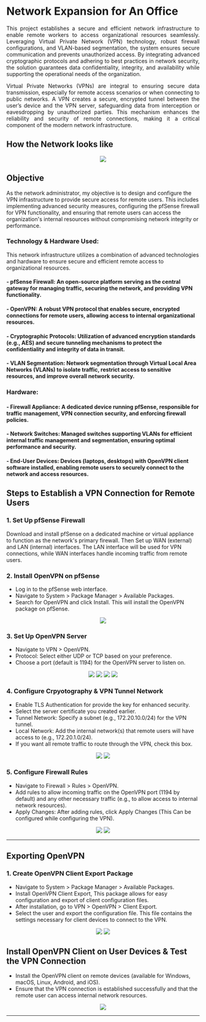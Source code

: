# Network Expansion for An Office

<div align="justify">
This project establishes a secure and efficient network infrastructure to enable remote workers to access organizational resources seamlessly. Leveraging Virtual Private Network (VPN) technology, robust firewall configurations, and VLAN-based segmentation, the system ensures secure communication and prevents unauthorized access. By integrating advanced cryptographic protocols and adhering to best practices in network security, the solution guarantees data confidentiality, integrity, and availability while supporting the operational needs of the organization.

Virtual Private Networks (VPNs) are integral to ensuring secure data transmission, especially for remote access scenarios or when connecting to public networks. A VPN creates a secure, encrypted tunnel between the user’s device and the VPN server, safeguarding data from interception or eavesdropping by unauthorized parties. This mechanism enhances the reliability and security of remote connections, making it a critical component of the modern network infrastructure.
</div>

## How the Network looks like

<p align="center">
  <img src="Network-Diagram.png" width 80%">
</p>

## Objective 

As the network administrator, my objective is to design and configure the VPN infrastructure to provide secure access for remote users. This includes implementing advanced security measures, configuring the pfSense firewall for VPN functionality, and ensuring that remote users can access the organization's internal resources without compromising network integrity or performance.

### Technology & Hardware Used:
This network infrastructure utilizes a combination of advanced technologies and hardware to ensure secure and efficient remote access to organizational resources.

#### - pfSense Firewall: An open-source platform serving as the central gateway for managing traffic, securing the network, and providing VPN functionality.
#### - OpenVPN: A robust VPN protocol that enables secure, encrypted connections for remote users, allowing access to internal organizational resources.
#### - Cryptographic Protocols: Utilization of advanced encryption standards (e.g., AES) and secure tunneling mechanisms to protect the confidentiality and integrity of data in transit.
#### - VLAN Segmentation: Network segmentation through Virtual Local Area Networks (VLANs) to isolate traffic, restrict access to sensitive resources, and improve overall network security.
### Hardware:
#### - Firewall Appliance: A dedicated device running pfSense, responsible for traffic management, VPN connection security, and enforcing firewall policies.
#### - Network Switches: Managed switches supporting VLANs for efficient internal traffic management and segmentation, ensuring optimal performance and security.
#### - End-User Devices: Devices (laptops, desktops) with OpenVPN client software installed, enabling remote users to securely connect to the network and access resources.

## Steps to Establish a VPN Connection for Remote Users
### 1. Set Up pfSense Firewall
Download and install pfSense on a dedicated machine or virtual appliance to function as the network's primary firewall.
Then Set up WAN (external) and LAN (internal) interfaces. The LAN interface will be used for VPN connections, while WAN interfaces handle incoming traffic from remote users.

### 2. Install OpenVPN on pfSense

  - Log in to the pfSense web interface.
  - Navigate to System > Package Manager > Available Packages.
  - Search for OpenVPN and click Install. This will install the OpenVPN package on pfSense.

<p align="center">
  <img src="OpenVPN-Configuration/2.png" width 70%">
</p>

### 3. Set Up OpenVPN Server

  - Navigate to VPN > OpenVPN.
  - Protocol: Select either UDP or TCP based on your preference.
  - Choose a port (default is 1194) for the OpenVPN server to listen on.
<p align="center">
  <img src="OpenVPN-Configuration/3.png" width 70%">
  <img src="OpenVPN-Configuration/4.png" width 70%">
  <img src="OpenVPN-Configuration/5.png" width 70%">
  <img src="OpenVPN-Configuration/6.png" width 70%">
</p>


### 4. Configure Crpyotography & VPN Tunnel Network

  - Enable TLS Authentication for provide the key for enhanced security.
  - Select the server certificate you created earlier.
  - Tunnel Network: Specify a subnet (e.g., 172.20.10.0/24) for the VPN tunnel.
  - Local Network: Add the internal network(s) that remote users will have access to (e.g., 172.20.1.0/24).
  - If you want all remote traffic to route through the VPN, check this box.

<p align="center">
  <img src="OpenVPN-Configuration/7.png" width 70%">
  <img src="OpenVPN-Configuration/8.png" width 70%">
</p>


### 5. Configure Firewall Rules

  - Navigate to Firewall > Rules > OpenVPN.
  - Add rules to allow incoming traffic on the OpenVPN port (1194 by default) and any other necessary traffic (e.g., to allow access to internal network resources).
  - Apply Changes: After adding rules, click Apply Changes (This Can be configured while configuring the VPN).

<p align="center">
  <img src="OpenVPN-Configuration/9.png" width 70%">
  <img src="OpenVPN-Configuration/10.png" width 70%">
</p>

___

## Exporting OpenVPN 

### 1. Create OpenVPN Client Export Package

  - Navigate to System > Package Manager > Available Packages.
  - Install OpenVPN Client Export, This package allows for easy configuration and export of client configuration files.
  - After installation, go to VPN > OpenVPN > Client Export.
  - Select the user and export the configuration file. This file contains the settings necessary for client devices to connect to the VPN.

<p align="center">
  <img src="OpenVPN-Configuration/11.png" width 70%">
  <img src="OpenVPN-Configuration/12.png" width 70%">
</p>

## Install OpenVPN Client on User Devices & Test the VPN Connection

  - Install the OpenVPN client on remote devices (available for Windows, macOS, Linux, Android, and iOS).
  - Ensure that the VPN connection is established successfully and that the remote user can access internal network resources.

<p align="center">
  <img src="Installing%20and%20Testing/1.png" width 70%">
</p>

___

